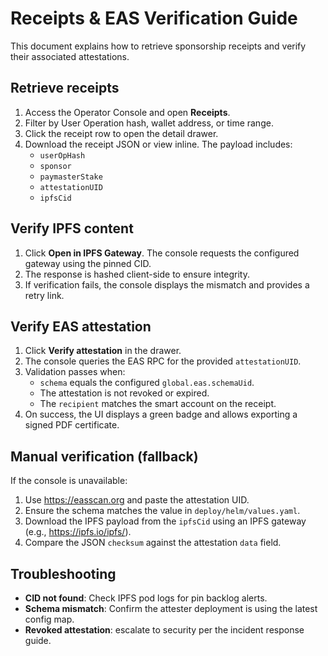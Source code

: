 # Receipts & EAS Verification Guide

This document explains how to retrieve sponsorship receipts and verify their associated attestations.

## Retrieve receipts
1. Access the Operator Console and open **Receipts**.
2. Filter by User Operation hash, wallet address, or time range.
3. Click the receipt row to open the detail drawer.
4. Download the receipt JSON or view inline. The payload includes:
   - `userOpHash`
   - `sponsor`
   - `paymasterStake`
   - `attestationUID`
   - `ipfsCid`

## Verify IPFS content
1. Click **Open in IPFS Gateway**. The console requests the configured gateway using the pinned CID.
2. The response is hashed client-side to ensure integrity.
3. If verification fails, the console displays the mismatch and provides a retry link.

## Verify EAS attestation
1. Click **Verify attestation** in the drawer.
2. The console queries the EAS RPC for the provided `attestationUID`.
3. Validation passes when:
   - `schema` equals the configured `global.eas.schemaUid`.
   - The attestation is not revoked or expired.
   - The `recipient` matches the smart account on the receipt.
4. On success, the UI displays a green badge and allows exporting a signed PDF certificate.

## Manual verification (fallback)
If the console is unavailable:
1. Use https://easscan.org and paste the attestation UID.
2. Ensure the schema matches the value in `deploy/helm/values.yaml`.
3. Download the IPFS payload from the `ipfsCid` using an IPFS gateway (e.g., https://ipfs.io/ipfs/).
4. Compare the JSON `checksum` against the attestation `data` field.

## Troubleshooting
- **CID not found**: Check IPFS pod logs for pin backlog alerts.
- **Schema mismatch**: Confirm the attester deployment is using the latest config map.
- **Revoked attestation**: escalate to security per the incident response guide.
